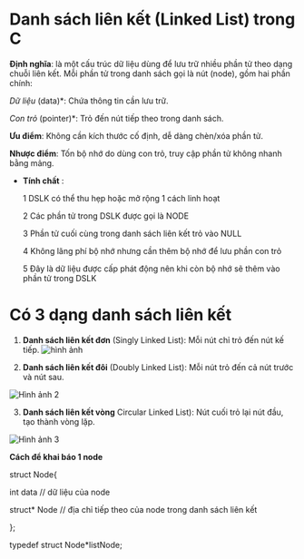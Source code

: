 # Danh sách liên kết (Linked List) trong C 

**Định nghĩa**: là một cấu trúc dữ liệu dùng để lưu trữ nhiều phần tử theo dạng chuỗi liên kết. Mỗi phần tử trong danh sách gọi là nút (node), gồm hai phần chính:

*Dữ liệu* (data)*: Chứa thông tin cần lưu trữ.

*Con trỏ* (pointer)*: Trỏ đến nút tiếp theo trong danh sách.

**Ưu điểm**: Không cần kích thước cố định, dễ dàng chèn/xóa phần tử.

**Nhược điểm**: Tốn bộ nhớ do dùng con trỏ, truy cập phần tử không nhanh bằng mảng.

* __Tính chất__ :
  
  1 DSLK có thể thu hẹp hoặc mở rộng 1 cách linh hoạt
  
  2 Các phần tử trong DSLK được gọi là NODE

  3 Phần tử cuối cùng trong danh sách liên kết trỏ vào NULL

  4 Không lãng phí bộ nhớ nhưng cần thêm bộ nhớ để lưu phần con trỏ

  5 Đây là dữ liệu được cấp phát động nên khi còn bộ nhớ sẽ thêm vào phần tử trong DSLK







# __Có 3 dạng danh sách liên kết__

1. __Danh sách liên kết đơn__ (Singly Linked List): Mỗi nút chỉ trỏ đến nút kế tiếp.
![hình ảnh](https://codeforwin.org/wp-content/uploads/2015/09/Linked-list-nodes.png)


2. __Danh sách liên kết đôi__ (Doubly Linked List): Mỗi nút trỏ đến cả nút trước và nút sau.

![Hình ảnh 2](https://encrypted-tbn0.gstatic.com/images?q=tbn:ANd9GcQ6IAPFb1O5fe5IHWF5WRYyFo0EwPm0-Pex3w&s)



3. __Danh sách liên kết vòng__ Circular Linked List): Nút cuối trỏ lại nút đầu, tạo thành vòng lặp.

![Hình ảnh 3](https://lh3.googleusercontent.com/proxy/feMkkFM5Tw8eDB_N1BSbsaaWr-xTj0r58ff_vxbfMIfeduFOIg7e13P1M50MeGkwW7jVZnMqBXVOuUWTDxeWayn_Tx1vWWJvPMzk7Mb-oMVvuTfpovnLIND2AOYG2BDfhtW74SQt2zown8dP)

**Cách để khai báo 1 node**

 struct Node{

 int data // dữ liệu của node

 struct* Node // địa chỉ tiếp theo của node trong danh sách liên kết

 };

 typedef struct Node*listNode;

















